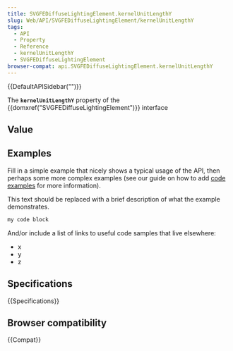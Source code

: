 ```yaml
---
title: SVGFEDiffuseLightingElement.kernelUnitLengthY
slug: Web/API/SVGFEDiffuseLightingElement/kernelUnitLengthY
tags:
  - API
  - Property
  - Reference
  - kernelUnitLengthY
  - SVGFEDiffuseLightingElement
browser-compat: api.SVGFEDiffuseLightingElement.kernelUnitLengthY
---
```

{{DefaultAPISidebar("")}}

The **`kernelUnitLengthY`** property of the {{domxref("SVGFEDiffuseLightingElement")}} interface 

## Value



## Examples

Fill in a simple example that nicely shows a typical usage of the API, then perhaps some more complex examples (see our guide on how to add [code examples](/en-US/docs/MDN/Contribute/Structures/Code_examples) for more information).

This text should be replaced with a brief description of what the example demonstrates.

```js
my code block
```

And/or include a list of links to useful code samples that live elsewhere:

*   x
*   y
*   z

## Specifications

{{Specifications}}

## Browser compatibility

{{Compat}}


